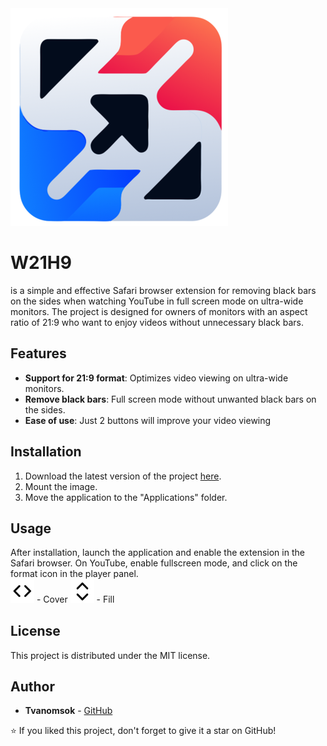 <img alt="Icon.png" src="https://github.com/KosmonavTUSSR/W21H9/blob/main/W21H9/Resources/Icon.png?raw=true" data-hpc="true" class="Box-sc-g0xbh4-0 fzFXnm">
<h1>W21H9</h1>is a simple and effective Safari browser extension for removing black bars on the sides when watching YouTube in full screen mode on ultra-wide monitors. The project is designed for owners of monitors with an aspect ratio of 21:9 who want to enjoy videos without unnecessary black bars.

## Features

- **Support for 21:9 format**: Optimizes video viewing on ultra-wide monitors.
- **Remove black bars**: Full screen mode without unwanted black bars on the sides.
- **Ease of use**: Just 2 buttons will improve your video viewing

## Installation

1. Download the latest version of the project [here](https://github.com/KosmonavTUSSR/W21H9/releases).
2. Mount the image.
3. Move the application to the "Applications" folder.

## Usage

After installation, launch the application and enable the extension in the Safari browser. On YouTube, enable fullscreen mode, and click on the format icon in the player panel.<br>
<img alt="gX.png" width="38px" heigt="38px" src="W21H9/docs/gX.png"> - Cover
<img alt="vY.png" width="38px" heigt="38px" src="W21H9/docs/vY.png"> - Fill
## License

This project is distributed under the MIT license.

## Author

- **Tvanomsok** - [GitHub](https://github.com/KosmonavTUSSR)

⭐ If you liked this project, don't forget to give it a star on GitHub!

